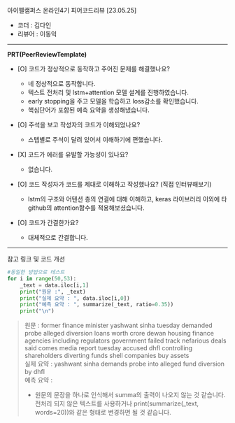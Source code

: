 아이펠캠퍼스 온라인4기 피어코드리뷰 [23.05.25]

- 코더 : 김다인
- 리뷰어 : 이동익

----------------------------------------------

**PRT(PeerReviewTemplate)**

* [O] 코드가 정상적으로 동작하고 주어진 문제를 해결했나요?
  - 네 정상적으로 동작합니다.
  - 텍스트 전처리 및 lstm+attention 모델 설계를 진행하였습니다.
  - early stopping을 주고 모델을 학습하고 loss감소를 확인했습니다.
  - 핵심단어가 포함된 예측 요약을 생성해냈습니다.

* [O] 주석을 보고 작성자의 코드가 이해되었나요?
  - 스텝별로 주석이 달려 있어서 이해하기에 편했습니다.

* \[X\] 코드가 에러를 유발할 가능성이 있나요?
  - 없습니다.
  
* [O] 코드 작성자가 코드를 제대로 이해하고 작성했나요? (직접 인터뷰해보기)
  - lstm의 구조와 어텐션 층의 연결에 대해 이해하고, keras 라이브러리 이외에 타 github의 attention함수를 적용해보셨습니다.

* [O] 코드가 간결한가요?
  - 대체적으로 간결합니다.


----------------------------------------------

참고 링크 및 코드 개선
```python
#동일한 방법으로 테스트
for i in range(50,53):
    _text = data.iloc[i,1]
    print("원문 :", _text)
    print("실제 요약 : ", data.iloc[i,0])
    print("예측 요약 : ", summarize(_text, ratio=0.35))
    print("\n")

```
> 원문 : former finance minister yashwant sinha tuesday demanded probe alleged diversion loans worth crore dewan housing finance agencies including regulators government failed track nefarious deals said comes media report tuesday accused dhfl controlling shareholders diverting funds shell companies buy assets   
> 실제 요약 :  yashwant sinha demands probe into alleged fund diversion by dhfl   
> 예측 요약 :
> - 원문의 문장을 하나로 인식해서 summa의 출력이 나오지 않는 것 같습니다. 전처리 되지 않은 텍스트를 사용하거나
>  print(summarize(_text, words=20))와 같은 형태로 변경하면 될 것 같습니다.


